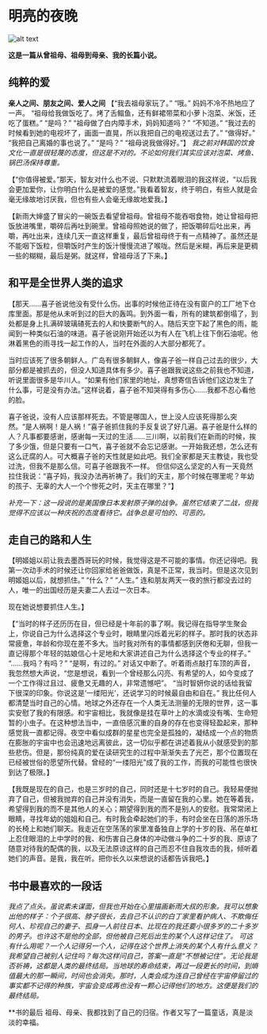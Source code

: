 # 明亮的夜晚
![alt text](62f3995c3272fa5af9cc8bc271f9030a_720-1.png)

**这是一篇从曾祖母、祖母到母亲、我的长篇小说。**

## 纯粹的爱
**亲人之间、朋友之间、爱人之间**
【“我去祖母家玩了。”
“哦。”
妈妈不冷不热地应了一声。
“祖母给我做饭吃了。烤了舌鳎鱼，还有鲜裙带菜和小萝卜泡菜、米饭，还吃了蛋糕。”
“是吗？”
“祖母做了白内障手术，妈妈知道吗？”
“不知道。”
“我过去的时候看到她的电视坏了，画面一直晃，所以我把自己的电视送过去了。”
“做得好。”
“我把自己离婚的事也说了。”
“是吗？”
“祖母说我做得好。”】
*我之前对韩国的饮食文化一直是很轻蔑的态度，但这是不对的。不论如何我们其实应该对泡菜、烤鱼、锅巴汤保持尊重。*

【“你值得被爱。”那天，智友对什么也不说、只默默流着眼泪的我这样说，“以后我会更加爱你，让你明白什么是被爱的感觉。”我看着智友，终于明白，有些人就是会毫无缘故地讨厌我，但也有些人会毫无缘故地爱我。】

【新雨大婶盛了冒尖的一碗饭去看望曾祖母。曾祖母不能吞咽食物，她让曾祖母把饭放进嘴里，嚼碎后再吐到碗里。曾祖母照她说的做了，把饭嚼碎后吐出来，再嚼，再吐出来，连续几天一直这样重复，最后曾祖母终于有一点精神了。虽然还是不能咽下饭粒，但嚼饭时产生的饭汁慢慢流进了喉咙。然后是米糊，再后来是更稠一些的糊糊，最后是粥。就这样，曾祖母活了下来。】

## 和平是全世界人类的追求
【那天……喜子爸说他没有受什么伤。出事的时候他正待在没有窗户的工厂地下仓库里面。那是他从未听到过的巨大的轰鸣。到外面一看，所有的建筑都倒塌了，到处都是身上扎满碎玻璃碴死去的人和快要断气的人。随后天空下起了黑色的雨，能闻到一种类似石油的味道。喜子爸说刚开始还以为有人在飞机上往下倒石油呢。他淋着黑色的雨寻找一起工作的人，当时在外面的人大部分都死了。


当时应该死了很多朝鲜人。广岛有很多朝鲜人，像喜子爸一样自己过去的很少，大部分都是被抓去的，但没人知道具体有多少。喜子爸跟我说这些之前我也不知道，听说里面很多是华川人。“如果有他们家里的地址，真想寄信告诉他们这边发生了什么事，可是没有办法。”这样说着，喜子爸不知哭得有多伤心……我都不忍心看他的脸。


喜子爸说，没有人应该那样死去。不管是哪国人，世上没人应该死得那么突然。“是人祸啊！是人祸！”喜子爸抓住我的手反复说了好几遍。喜子爸是什么样的人？凡事都要感谢，感谢每一天过的生活……三川啊，以前我们在新雨的时候，挨了多少饿，但是只要有一口气，喜子爸就不会忘记感谢。一开始我还想，怎么还有这么迂腐的人。可大概喜子爸的天性就是如此吧。我们全家都是天主教徒，我也受过洗，但我不是那么信。可喜子爸跟我不一样。
但信仰这么坚定的人有一天竟然拉住我说：“喜子妈，我没办法再祈祷了。我们的天主，那个时候在哪里呢？年幼的孩子、无辜的大人一个个惨死之时，天主在哪里？”】

*补充一下：这一段说的是美国像日本发射原子弹的战争。虽然它结束了二战，但我觉得不应该以一种庆祝的态度看待它。战争总是可怕的、可恶的。*

## 走自己的路和人生

【明姬姐以前让我去墨西哥玩的时候，我觉得这是不可能的事情。你还记得吧。我第一次动手术的时候还让你回家给爸爸做饭，真是不正常，我当时。但是这次见到明姬姐以后，就想抓住。”
“什么？”
“人生。”
连和朋友两天一夜的旅行都没去过的人，唯一的出国经历是夫妻二人去过一次日本。

现在她说想要抓住人生。】

【“当时的样子还历历在目，但已经是十年前的事了啊。我记得在指导学生聚会上，你说自己为什么选择这个专业时，眼睛里闪烁着光彩的样子。那时我的状态非常疲惫，年龄和你现在差不多大。当时我对所有的事情都感到厌倦和无聊，但我一直记得那个年轻的姑娘信心十足地和大家讲述自己为什么选择这个专业的样子。”
“……我吗？有吗？”
“是啊，有过的。”
对话又中断了。听着雨点敲打车顶的声音，我忽然想大声说，“您是想说，看到一个曾经那么闪亮、有希望的人，如今变成了一个工作得过且过、疲惫又无趣的人，非常遗憾吧”。
“当时智妍你说的话给我留下很深的印象。你说这是‘一缕阳光’，还说学习的时候最自由和自在。”
我比任何人都清楚当时自己的心情。地球之外还存在一个人类无法测量的无限的世界，这一事实安慰了我的有限感。和宇宙相比，我就像是挂在草叶上的水滴或没有嘴、生命短暂的小虫子。在这种想法当中，一直倍感沉重的自身的存在也变得轻盈起来，那种感觉我一直都记得。夜空中看似成群的星星也完全是孤独的，凝结成一个点的物质在膨胀的宇宙中也会迅速地远离彼此，这一切似乎都在讲述着我从小就感受到的那些悲伤。但是，那份纯真的爱在读研究生的过程中渐渐失去了光芒，那个位置现在已经被世俗的愿望所代替。曾经的“一缕阳光”成了我的工作，而我的可能性也很快到达了极限。】


【我既是现在的自己，也是三岁时的自己，同时还是十七岁时的自己。我轻易便抛弃了自己，但被我抛弃的自己并没有消失，而是一直留在我的心里。她在等着我，希望得到我的而不是其他人的关心；期望得到我的而不是别人的安慰。我常常闭上眼睛，寻找年幼的姐姐和自己。有时我会牵起她们的手，有时会坐在日落的游乐场的长椅上和她们聊天。我走近在空荡荡的家里准备独自上学的十岁的我、吊在单杠上忍住眼泪的上中学时的我、和伤害自己身体的冲动做斗争的二十岁的我、原谅了随意对待我的配偶的我，以及无法原谅这样的自己而忍不住自我攻击的我，倾听着她们的声音。是我，我在听。把你长久以来想说的话都告诉我吧。】


## 书中最喜欢的一段话

*我点了点头。虽说素未谋面，但我也开始在心里描画新雨大叔的形象。我可以想象出他的样子：个子很高、脖子很长，去自己不认识的白丁家里看护病人、不欺侮任何人、珍视自己的妻子、孤身一人前往日本、比现在的我还要小很多岁的二十多岁的男子。也许这不是他的全部，但他被自己死后出生的某个人这样记住了。
可这有什么用呢？一个人记得另一个人，记得在这个世界上消失的某个人有什么意义？我希望自己被别人记住吗？每次这样问自己，答案一直是“不想被记住”。无论我是否祈祷，这都是人类的最终结局。当地球的寿命结束，再过一段更长的时间，到熵值最大的那一瞬间，时间也会消失。那时，人类会成为连自己曾经在宇宙停留过的事实都不记得的种族，宇宙会变成再也没有一颗心记得他们的地方。这便是我们的最终结局。*

**书的最后 祖母、母亲、我都找到了自己的归宿。作者又写了一篇童话，真是淡淡的幸福。